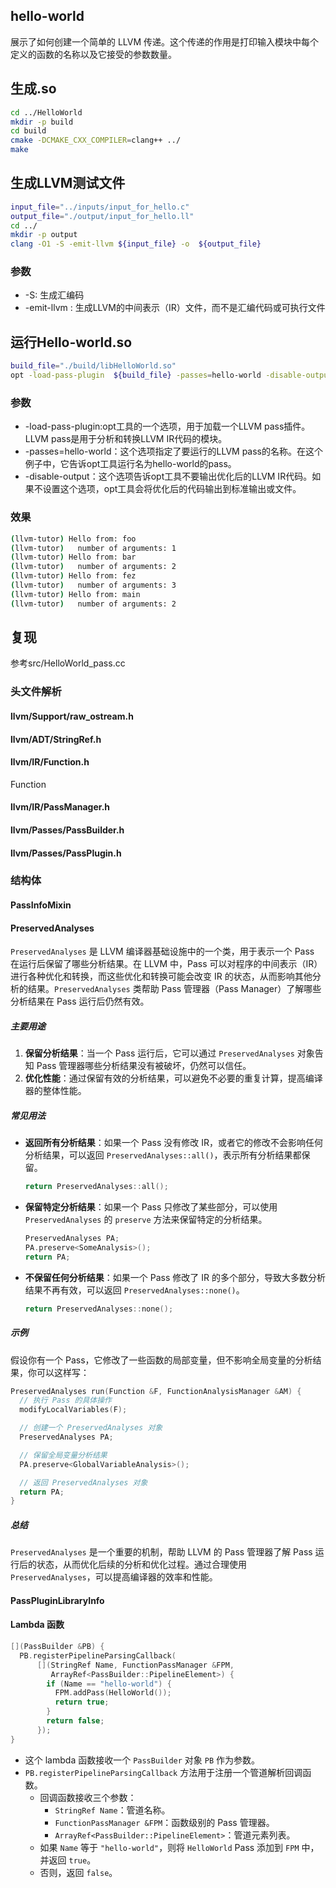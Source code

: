## hello-world

展示了如何创建一个简单的 LLVM 传递。这个传递的作用是打印输入模块中每个定义的函数的名称以及它接受的参数数量。

## 生成.so

```bash
cd ../HelloWorld
mkdir -p build
cd build
cmake -DCMAKE_CXX_COMPILER=clang++ ../
make
```

## 生成LLVM测试文件

```bash
input_file="../inputs/input_for_hello.c"
output_file="./output/input_for_hello.ll"
cd ../
mkdir -p output
clang -O1 -S -emit-llvm ${input_file} -o  ${output_file}

```

### 参数

* -S: 生成汇编码
* -emit-llvm : 生成LLVM的中间表示（IR）文件，而不是汇编代码或可执行文件

## 运行Hello-world.so

```bash
build_file="./build/libHelloWorld.so"
opt -load-pass-plugin  ${build_file} -passes=hello-world -disable-output ${output_file}
```

### 参数

* -load-pass-plugin:opt工具的一个选项，用于加载一个LLVM pass插件。LLVM pass是用于分析和转换LLVM IR代码的模块。
* -passes=hello-world：这个选项指定了要运行的LLVM pass的名称。在这个例子中，它告诉opt工具运行名为hello-world的pass。
* -disable-output：这个选项告诉opt工具不要输出优化后的LLVM IR代码。如果不设置这个选项，opt工具会将优化后的代码输出到标准输出或文件。

### 效果

```bash
(llvm-tutor) Hello from: foo
(llvm-tutor)   number of arguments: 1
(llvm-tutor) Hello from: bar
(llvm-tutor)   number of arguments: 2
(llvm-tutor) Hello from: fez
(llvm-tutor)   number of arguments: 3
(llvm-tutor) Hello from: main
(llvm-tutor)   number of arguments: 2
```

## 复现

参考src/HelloWorld_pass.cc

### 头文件解析

#### llvm/Support/raw_ostream.h

#### llvm/ADT/StringRef.h

#### llvm/IR/Function.h

Function

#### llvm/IR/PassManager.h

#### llvm/Passes/PassBuilder.h

#### llvm/Passes/PassPlugin.h

### 结构体

#### PassInfoMixin

#### PreservedAnalyses

`PreservedAnalyses` 是 LLVM 编译器基础设施中的一个类，用于表示一个 Pass 在运行后保留了哪些分析结果。在 LLVM 中，Pass 可以对程序的中间表示（IR）进行各种优化和转换，而这些优化和转换可能会改变 IR 的状态，从而影响其他分析的结果。`PreservedAnalyses` 类帮助 Pass 管理器（Pass Manager）了解哪些分析结果在 Pass 运行后仍然有效。

##### 主要用途

1. **保留分析结果**：当一个 Pass 运行后，它可以通过 `PreservedAnalyses` 对象告知 Pass 管理器哪些分析结果没有被破坏，仍然可以信任。
2. **优化性能**：通过保留有效的分析结果，可以避免不必要的重复计算，提高编译器的整体性能。

##### 常见用法

- **返回所有分析结果**：如果一个 Pass 没有修改 IR，或者它的修改不会影响任何分析结果，可以返回 `PreservedAnalyses::all()`，表示所有分析结果都保留。

  ```cpp
  return PreservedAnalyses::all();
  ```
- **保留特定分析结果**：如果一个 Pass 只修改了某些部分，可以使用 `PreservedAnalyses` 的 `preserve` 方法来保留特定的分析结果。

  ```cpp
  PreservedAnalyses PA;
  PA.preserve<SomeAnalysis>();
  return PA;
  ```
- **不保留任何分析结果**：如果一个 Pass 修改了 IR 的多个部分，导致大多数分析结果不再有效，可以返回 `PreservedAnalyses::none()`。

  ```cpp
  return PreservedAnalyses::none();
  ```

##### 示例

假设你有一个 Pass，它修改了一些函数的局部变量，但不影响全局变量的分析结果，你可以这样写：

```cpp
PreservedAnalyses run(Function &F, FunctionAnalysisManager &AM) {
  // 执行 Pass 的具体操作
  modifyLocalVariables(F);

  // 创建一个 PreservedAnalyses 对象
  PreservedAnalyses PA;

  // 保留全局变量分析结果
  PA.preserve<GlobalVariableAnalysis>();

  // 返回 PreservedAnalyses 对象
  return PA;
}
```

##### 总结

`PreservedAnalyses` 是一个重要的机制，帮助 LLVM 的 Pass 管理器了解 Pass 运行后的状态，从而优化后续的分析和优化过程。通过合理使用 `PreservedAnalyses`，可以提高编译器的效率和性能。

#### PassPluginLibraryInfo



#### Lambda 函数

```cpp
[](PassBuilder &PB) {
  PB.registerPipelineParsingCallback(
      [](StringRef Name, FunctionPassManager &FPM,
         ArrayRef<PassBuilder::PipelineElement>) {
        if (Name == "hello-world") {
          FPM.addPass(HelloWorld());
          return true;
        }
        return false;
      });
}
```

* 这个 lambda 函数接收一个 `PassBuilder` 对象 `PB` 作为参数。
* `PB.registerPipelineParsingCallback` 方法用于注册一个管道解析回调函数。
  * 回调函数接收三个参数：
    * `StringRef Name`：管道名称。
    * `FunctionPassManager &FPM`：函数级别的 Pass 管理器。
    * `ArrayRef<PassBuilder::PipelineElement>`：管道元素列表。
  * 如果 `Name` 等于 `"hello-world"`，则将 `HelloWorld` Pass 添加到 `FPM` 中，并返回 `true`。
  * 否则，返回 `false`。
